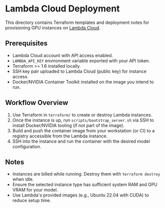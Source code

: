 # Lambda Cloud Deployment

This directory contains Terraform templates and deployment notes for provisioning GPU instances on [Lambda Cloud](https://lambdalabs.com/service/gpu-cloud).

## Prerequisites

- Lambda Cloud account with API access enabled.
- `LAMBDA_API_KEY` environment variable exported with your API token.
- Terraform >= 1.6 installed locally.
- SSH key pair uploaded to Lambda Cloud (public key) for instance access.
- Docker/NVIDIA Container Toolkit installed on the image you intend to run.

## Workflow Overview

1. Use Terraform in `terraform/` to create or destroy Lambda instances.
2. Once the instance is up, run `scripts/bootstrap_server.sh` via SSH to install Docker/NVIDIA tooling (if not part of the image).
3. Build and push the container image from your workstation (or CI) to a registry accessible from the Lambda instance.
4. SSH into the instance and run the container with the desired model configuration.

## Notes

- Instances are billed while running. Destroy them with `terraform destroy` when idle.
- Ensure the selected instance type has sufficient system RAM and GPU VRAM for your model.
- Use Lambda's provided images (e.g., Ubuntu 22.04 with CUDA) to reduce setup time.
